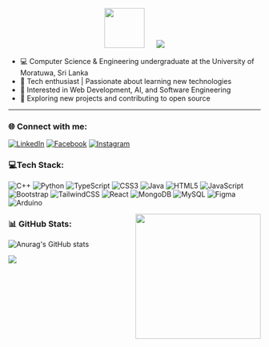 <p align="center">
  <span style="display: inline-block; margin-right: 20px;">
    <img src="https://github.com/7oSkaaa/7oSkaaa/blob/main/Images/about_me.gif?raw=true" width="80px">
  </span>
  <span style="display: inline-block;">
    <img src="https://readme-typing-svg.herokuapp.com?size=24&color=00FF00&lines=Hi+there!+👋;I'm+Vinuka+Buddhima!" />
  </span>
</p>




- 💻 Computer Science & Engineering undergraduate at the University of Moratuwa, Sri Lanka  <br>
- 🚀 Tech enthusiast | Passionate about learning new technologies  <br>
- 📌 Interested in Web Development, AI, and Software Engineering  <br>
- 🔧 Exploring new projects and contributing to open source  <br>

---

### 🌐 Connect with me:

[![LinkedIn](https://img.shields.io/badge/-LinkedIn-%230077B5?style=for-the-badge&logo=linkedin&logoColor=white)](https://linkedin.com/in/vinuka-buddhima)
[![Facebook](https://img.shields.io/badge/-Facebook-%231877F2?style=for-the-badge&logo=facebook&logoColor=white)](https://facebook.com/vinuka2002)
[![Instagram](https://img.shields.io/badge/-Instagram-%23E4405F?style=for-the-badge&logo=instagram&logoColor=white)](https://instagram.com/_vinu__ka)

 


### 💻Tech Stack:

![C++](https://img.shields.io/badge/c++-%2300599C.svg?style=for-the-badge&logo=c%2B%2B&logoColor=white) ![Python](https://img.shields.io/badge/python-3670A0?style=for-the-badge&logo=python&logoColor=ffdd54) ![TypeScript](https://img.shields.io/badge/typescript-%23007ACC.svg?style=for-the-badge&logo=typescript&logoColor=white) ![CSS3](https://img.shields.io/badge/css3-%231572B6.svg?style=for-the-badge&logo=css3&logoColor=white) ![Java](https://img.shields.io/badge/java-%23ED8B00.svg?style=for-the-badge&logo=openjdk&logoColor=white) ![HTML5](https://img.shields.io/badge/html5-%23E34F26.svg?style=for-the-badge&logo=html5&logoColor=white) ![JavaScript](https://img.shields.io/badge/javascript-%23323330.svg?style=for-the-badge&logo=javascript&logoColor=%23F7DF1E) ![Bootstrap](https://img.shields.io/badge/bootstrap-%238511FA.svg?style=for-the-badge&logo=bootstrap&logoColor=white) ![TailwindCSS](https://img.shields.io/badge/tailwindcss-%2338B2AC.svg?style=for-the-badge&logo=tailwind-css&logoColor=white) ![React](https://img.shields.io/badge/react-%2320232a.svg?style=for-the-badge&logo=react&logoColor=%2361DAFB) ![MongoDB](https://img.shields.io/badge/MongoDB-%234ea94b.svg?style=for-the-badge&logo=mongodb&logoColor=white) ![MySQL](https://img.shields.io/badge/mysql-4479A1.svg?style=for-the-badge&logo=mysql&logoColor=white) ![Figma](https://img.shields.io/badge/figma-%23F24E1E.svg?style=for-the-badge&logo=figma&logoColor=white)  ![Arduino](https://img.shields.io/badge/-Arduino-00979D?style=for-the-badge&logo=Arduino&logoColor=white)



<picture> <img align="right" src="https://github.com/7oSkaaa/7oSkaaa/blob/main/Images/Right_Side.gif?raw=true" width = 250px ></picture>

### 📊 GitHub Stats:
![Anurag's GitHub stats](https://github-readme-stats.vercel.app/api?username=vinukab&theme=chartreuse-dark&show_icons=true)




[![](https://visitcount.itsvg.in/api?id=vinukab&icon=0&color=0)](https://visitcount.itsvg.in)

